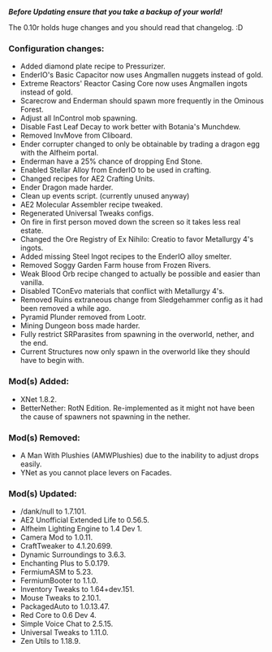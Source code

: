 ***Before Updating ensure that you take a backup of your world!***

The 0.10r holds huge changes and you should read that changelog. :D

### **__Configuration changes:__**
* Added diamond plate recipe to Pressurizer.
* EnderIO's Basic Capacitor now uses Angmallen nuggets instead of gold.
* Extreme Reactors' Reactor Casing Core now uses Angmallen ingots instead of gold.
* Scarecrow and Enderman should spawn more frequently in the Ominous Forest.
* Adjust all InControl mob spawning.
* Disable Fast Leaf Decay to work better with Botania's Munchdew.
* Removed InvMove from Cliboard.
* Ender corrupter changed to only be obtainable by trading a dragon egg with the Alfheim portal.
* Enderman have a 25% chance of dropping End Stone.
* Enabled Stellar Alloy from EnderIO to be used in crafting.
* Changed recipes for AE2 Crafting Units.
* Ender Dragon made harder. 
* Clean up events script. (currently unused anyway)
* AE2 Molecular Assembler recipe tweaked.
* Regenerated Universal Tweaks configs.
* On fire in first person moved down the screen so it takes less real estate.
* Changed the Ore Registry of Ex Nihilo: Creatio to favor Metallurgy 4's ingots.
* Added missing Steel Ingot recipes to the EnderIO alloy smelter.
* Removed Soggy Garden Farm house from Frozen Rivers.
* Weak Blood Orb recipe changed to actually be possible and easier than vanilla.
* Disabled TConEvo materials that conflict with Metallurgy 4's.
* Removed Ruins extraneous change from Sledgehammer config as it had been removed a while ago.
* Pyramid Plunder removed from Lootr.
* Mining Dungeon boss made harder.
* Fully restrict SRParasites from spawning in the overworld, nether, and the end.
* Current Structures now only spawn in the overworld like they should have to begin with.

### **__Mod(s) Added:__**
* XNet 1.8.2.
* BetterNether: RotN Edition. Re-implemented as it might not have been the cause of spawners not spawning in the nether.

### **__Mod(s) Removed:__**
* A Man With Plushies (AMWPlushies) due to the inability to adjust drops easily.
* YNet as you cannot place levers on Facades.

### **__Mod(s) Updated:__**
* /dank/null to 1.7.101.
* AE2 Unofficial Extended Life to 0.56.5.
* Alfheim Lighting Engine to 1.4 Dev 1.
* Camera Mod to 1.0.11.
* CraftTweaker to 4.1.20.699.
* Dynamic Surroundings to 3.6.3.
* Enchanting Plus to 5.0.179.
* FermiumASM to 5.23.
* FermiumBooter to 1.1.0.
* Inventory Tweaks to 1.64+dev.151.
* Mouse Tweaks to 2.10.1.
* PackagedAuto to 1.0.13.47.
* Red Core to 0.6 Dev 4.
* Simple Voice Chat to 2.5.15.
* Universal Tweaks to 1.11.0.
* Zen Utils to 1.18.9.